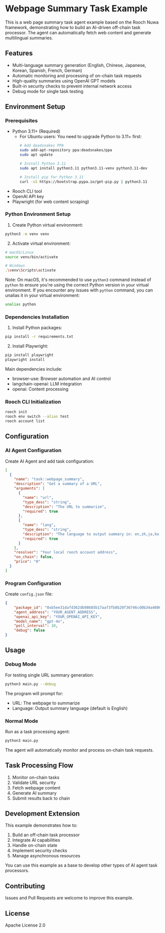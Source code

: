 # Webpage Summary Task Example

This is a web page summary task agent example based on the Rooch Nuwa framework, demonstrating how to build an AI-driven off-chain task processor. The agent can automatically fetch web content and generate multilingual summaries.

## Features

- Multi-language summary generation (English, Chinese, Japanese, Korean, Spanish, French, German)
- Automatic monitoring and processing of on-chain task requests
- High-quality summaries using OpenAI GPT models
- Built-in security checks to prevent internal network access
- Debug mode for single task testing

## Environment Setup

### Prerequisites

- Python 3.11+ (Required)
  - For Ubuntu users: You need to upgrade Python to 3.11+ first:
    ```bash
    # Add deadsnakes PPA
    sudo add-apt-repository ppa:deadsnakes/ppa
    sudo apt update
    
    # Install Python 3.11
    sudo apt install python3.11 python3.11-venv python3.11-dev
    
    # Install pip for Python 3.11
    curl -sS https://bootstrap.pypa.io/get-pip.py | python3.11
    ```
- Rooch CLI tool
- OpenAI API key
- Playwright (for web content scraping)

### Python Environment Setup

1. Create Python virtual environment:
```bash
python3 -m venv venv
```

2. Activate virtual environment:
```bash
# macOS/Linux
source venv/bin/activate

# Windows
.\venv\Scripts\activate
```

Note: On macOS, it's recommended to use `python3` command instead of `python` to ensure you're using the correct Python version in your virtual environment. If you encounter any issues with `python` command, you can unalias it in your virtual environment:
```bash
unalias python
```

### Dependencies Installation

1. Install Python packages:
```bash
pip install -r requirements.txt
```

2. Install Playwright:
```bash
pip install playwright
playwright install
```

Main dependencies include:
- browser-use: Browser automation and AI control
- langchain-openai: LLM integration
- openai: Content processing

### Rooch CLI Initialization

```bash
rooch init
rooch env switch --alias test
rooch account list
```

## Configuration

### AI Agent Configuration

Create AI Agent and add task configuration:

```json
[
  {
    "name": "task::webpage_summary",
    "description": "Get a summary of a URL",
    "arguments": [
      {
        "name": "url",
        "type_desc": "string",
        "description": "The URL to summarize",
        "required": true
      },
      {
        "name": "lang",
        "type_desc": "string",
        "description": "The language to output summary in: en,zh,ja,ko,es,fr,de",
        "required": true
      }
    ],
    "resolver": "Your local rooch account address",
    "on_chain": false,
    "price": "0"
  }
]
```

### Program Configuration

Create `config.json` file:

```json
{
    "package_id": "0xb5ee31dafd362db98685b17aaf3fb8b20f36746cd0b34a4086fbdf39f13a1c3b",
    "agent_address": "YOUR_AGENT_ADDRESS",
    "openai_api_key": "YOUR_OPENAI_API_KEY",
    "model_name": "gpt-4o",
    "poll_interval": 10,
    "debug": false
}
```

## Usage

### Debug Mode

For testing single URL summary generation:

```bash
python3 main.py --debug
```

The program will prompt for:
- URL: The webpage to summarize
- Language: Output summary language (default is English)

### Normal Mode

Run as a task processing agent:

```bash
python3 main.py
```

The agent will automatically monitor and process on-chain task requests.


## Task Processing Flow

1. Monitor on-chain tasks
2. Validate URL security
3. Fetch webpage content
4. Generate AI summary
5. Submit results back to chain

## Development Extension

This example demonstrates how to:

1. Build an off-chain task processor
2. Integrate AI capabilities
3. Handle on-chain state
4. Implement security checks
5. Manage asynchronous resources

You can use this example as a base to develop other types of AI agent task processors.


## Contributing

Issues and Pull Requests are welcome to improve this example.

## License

Apache License 2.0 
